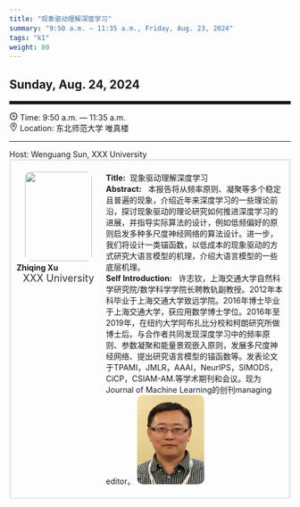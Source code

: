 ```yaml
---
title: "现象驱动理解深度学习"
summary: "9:50 a.m. — 11:35 a.m., Friday, Aug. 23, 2024"
tags: "k1"
weight: 80
---
```


Sunday, Aug. 24, 2024
------


<hr style="border: 0; border-top: 5px solid;">

<!-- <div class="tip">
    <img class="icon" src="/static/images/mdy.jpg" />
    SessionKenote Speech: <span class="font-bold" style="font-size:120%">Optimal Transport in Machine Learning</span>
</div> -->

<div class="tip">
    <img class="icon" src="/icon/shizhong.png" />
    Time: 9:50 a.m. — 11:35 a.m.
</div>
<div class="tip">
    <img class="icon" src="/icon/didian.png" />
    Location: 东北师范大学 唯真楼
</div>

________________________________________

<div class="tip">
    Host: Wenguang Sun, XXX University
</div>

<div class="row">
    <div class="left">
        <img src="/images/hongliu.png" class="avatar" />
        <div class="font-small font-bold">
            Zhiqing Xu
        </div>
        <div class="institute">
            XXX University
        </div>
    </div>
    <div class="right">
        <div class="font-small">
            <b>Title:</b>&nbsp;
            现象驱动理解深度学习
        </div>
        <div class="content font-small">
            <b>Abstract:</b> &nbsp;
            本报告将从频率原则、凝聚等多个稳定且普遍的现象，介绍近年来深度学习的一些理论前沿，探讨现象驱动的理论研究如何推进深度学习的进展，并指导实际算法的设计，例如低频偏好的原则启发多种多尺度神经网络的算法设计。进一步，我们将设计一类锚函数，以低成本的现象驱动的方式研究大语言模型的机理，介绍大语言模型的一些底层机理。
        </div>
        <div class="content font-small">
            <b>Self Introduction:</b> &nbsp;
            许志钦，上海交通大学自然科学研究院/数学科学学院长聘教轨副教授。2012年本科毕业于上海交通大学致远学院。2016年博士毕业于上海交通大学，获应用数学博士学位。2016年至2019年，在纽约大学阿布扎比分校和柯朗研究所做博士后。与合作者共同发现深度学习中的频率原则、参数凝聚和能量景观嵌入原则，发展多尺度神经网络、提出研究语言模型的锚函数等。发表论文于TPAMI，JMLR，AAAI，NeurIPS，SIMODS，CiCP，CSIAM-AM.等学术期刊和会议。现为Journal of Machine Learning的创刊managing editor。
        <img src="/images/mdy.png" class="avatar" />
        </div>
    </div>
</div>

<style>

.tip{}

.icon {
    width: 15px;
}

.row {
    padding: 10px; 
    height: auto; 
    border-bottom-width: 2px; 
    border-style: solid; 
    border-color: #E4E7ED; 
    padding-bottom: 20px; 
    padding-top: 20px;
    display: flex; 
    text-align: justify;
}

.left {
    min-width: 150px !important;
    text-align: center;
}

.avatar {
    width: 120px;
    height: 160px;
    max-width: 100%;
    border-radius: 10px;
}

.right {
    margin-left: 10px; 
    max-width: 80%;
}


.font-small {
    /* font-size: 16px; */
    text-align: left;
}

.font-bold {
    font-weight: bold;
}

.institute {
    font-size: 18px;
    color: #333;
    margin-bottom: 10px;
}
</style>
